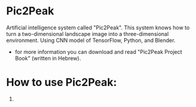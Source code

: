 # Pic2Peak

Artificial intelligence system called "Pic2Peak". This system knows how to turn a two-dimensional landscape image into a three-dimensional environment. Using CNN model of TensorFlow, Python, and Blender.

* for more information you can download and read "Pic2Peak Project Book" (written in Hebrew).

# How to use Pic2Peak:
1)
